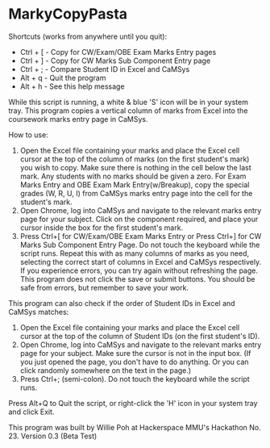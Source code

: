 # MarkyCopyPasta
Shortcuts (works from anywhere until you quit):
* Ctrl + [ - Copy for CW/Exam/OBE Exam Marks Entry pages
* Ctrl + ] - Copy for CW Marks Sub Component Entry page
* Ctrl + ; - Compare Student ID in Excel and CaMSys
* Alt + q - Quit the program
* Alt + h - See this help message

While this script is running, a white & blue 'S' icon will be in your system tray. This program copies a vertical column of marks from Excel into the coursework marks entry page in CaMSys.

How to use:
1. Open the Excel file containing your marks and place the Excel cell cursor at the top of the column of marks (on the first student's mark) you wish to copy. Make sure there is nothing in the cell below the last mark. Any students with no marks should be given a zero. For Exam Marks Entry and OBE Exam Mark Entry(w/Breakup), copy the special grades (W, R, U, I) from CaMSys marks entry page into the cell for the student's mark.
2. Open Chrome, log into CaMSys and navigate to the relevant marks entry page for your subject. Click on the component required, and place your cursor inside the box for the first student's mark.
3. Press Ctrl+[ for CW/Exam/OBE Exam Marks Entry or Press Ctrl+] for CW Marks Sub Component Entry Page. Do not touch the keyboard while the script runs.
Repeat this with as many columns of marks as you need, selecting the correct start of columns in Excel and CaMSys respectively. If you experience errors, you can try again without refreshing the page. This program does not click the save or submit buttons. You should be safe from errors, but remember to save your work.

This program can also check if the order of Student IDs in Excel and CaMSys matches:
1. Open the Excel file containing your marks and place the Excel cell cursor at the top of the column of Student IDs (on the first student's ID).
2. Open Chrome, log into CaMSys and navigate to the relevant marks entry page for your subject. Make sure the cursor is not in the input box. (If you just opened the page, you don't have to do anything. Or you can click randomly somewhere on the text in the page.)
3. Press Ctrl+; (semi-colon). Do not touch the keyboard while the script runs.

Press Alt+Q to Quit the script, or right-click the 'H' icon in your system tray and click Exit.

This program was built by Willie Poh at Hackerspace MMU's Hackathon No. 23. Version 0.3 (Beta Test)
